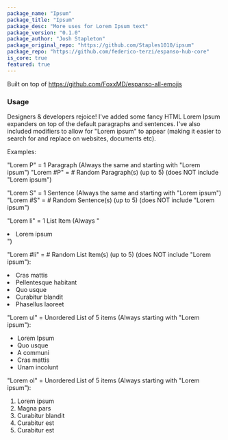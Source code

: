 ```yaml
---
package_name: "Ipsum"
package_title: "Ipsum"
package_desc: "More uses for Lorem Ipsum text"
package_version: "0.1.0"
package_author: "Josh Stapleton"
package_original_repo: "https://github.com/Staples1010/ipsum"
package_repo: "https://github.com/federico-terzi/espanso-hub-core"
is_core: true
featured: true
---
```

Built on top of https://github.com/FoxxMD/espanso-all-emojis

### Usage

Designers & developers rejoice! I've added some fancy HTML Lorem Ipsum expanders on top of the default paragraphs and sentences.
I've also included modifiers to allow for "Lorem ipsum" to appear (making it easier to search for and replace on websites, documents etc).

Examples:

"Lorem P" = 1 Paragraph (Always the same and starting with "Lorem ipsum")
"Lorem #P" = # Random Paragraph(s) (up to 5) (does NOT include "Lorem ipsum")

"Lorem S" = 1 Sentence (Always the same and starting with "Lorem ipsum")
"Lorem #S" = # Random Sentence(s) (up to 5) (does NOT include "Lorem ipsum")

"Lorem li" = 1 List Item (Always "<li>Lorem ipsum</li>")

"Lorem #li" = # Random List Item(s) (up to 5) (does NOT include "Lorem ipsum"):
<li>Cras mattis</li>
<li>Pellentesque habitant</li>
<li>Quo usque</li>
<li>Curabitur blandit</li>
<li>Phasellus laoreet</li>

"Lorem ul" = Unordered List of 5 items (Always starting with "Lorem ipsum"):
<ul>
<li>Lorem Ipsum</li>
<li>Quo usque</li>
<li>A communi</li>
<li>Cras mattis</li>
<li>Unam incolunt</li>
</ul>

"Lorem ol" = Unordered List of 5 items (Always starting with "Lorem ipsum"):
<ol>
<li>Lorem ipsum</li>
<li>Magna pars</li>
<li>Curabitur blandit</li>
<li>Curabitur est</li>
<li>Curabitur est</li>
</ol>

